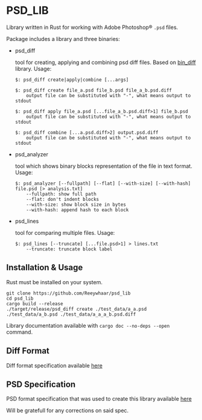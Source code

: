# PSD_LIB
Library written in Rust for working with Adobe Photoshop® `.psd` files.

Package includes a library and three binaries:

* psd_diff

  tool for creating, applying and combining psd diff files. Based on [bin_diff](https://github.com/Reeywhaar/bin_diff) library. Usage:

  ```
  $: psd_diff create|apply|combine [...args]

  $: psd_diff create file_a.psd file_b.psd file_a_b.psd.diff
      output file can be substituted with "-", what means output to stdout

  $: psd_diff apply file_a.psd [...file_a_b.psd.diff>1] file_b.psd
      output file can be substituted with "-", what means output to stdout

  $: psd_diff combine [...a.psd.diff>2] output.psd.diff
      output file can be substituted with "-", what means output to stdout
  ```

* psd_analyzer

  tool which shows binary blocks representation of the file in text format. Usage:

  ```
  $: psd_analyzer [--fullpath] [--flat] [--with-size] [--with-hash] file.psd [> analysis.txt]
      --fullpath: show full path
      --flat: don't indent blocks
      --with-size: show block size in bytes
      --with-hash: append hash to each block
  ```

* psd_lines

  tool for comparing multiple files. Usage:

  ```
  $: psd_lines [--truncate] [...file.psd>1] > lines.txt
      --truncate: truncate block label
  ```

## Installation & Usage
Rust must be installed on your system.

```
git clone https://github.com/Reeywhaar/psd_lib
cd psd_lib
cargo build --release
./target/release/psd_diff create ./test_data/a_a.psd ./test_data/a_b.psd ./test_data/a_a_a_b.psd.diff
```

Library documentation available with `cargo doc --no-deps --open` command.

## Diff Format
Diff format specification available [here](./psd_diff_spec.md)

## PSD Specification
PSD format specification that was used to create this library available [here](./psd_spec.md)

Will be gratefull for any corrections on said spec.